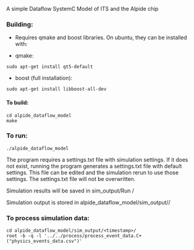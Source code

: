 A simple Dataflow SystemC Model of ITS and the Alpide chip


### Building:

- Requires qmake and boost libraries. On ubuntu, they can be installed with:

- qmake:
```
sudo apt-get install qt5-default
```

-  boost (full installation):
```
sudo apt-get install libboost-all-dev
```

#### To build:
```
cd alpide_dataflow_model
make
```

### To run:
```
./alpide_dataflow_model
```


The program requires a settings.txt file with simulation settings. If it does not exist, running the program generates a settings.txt file with default settings. This file can be edited and the simulation rerun to use those settings. The settings.txt file will not be overwritten.

Simulation results will be saved in sim_output/Run <timestamp>/


Simulation output is stored in alpide_dataflow_model/sim_output/<timestamp>/

### To process simulation data:
```
cd alpide_dataflow_model/sim_output/<timestamp>/
root -b -q -l '../../process/process_event_data.C+("physics_events_data.csv")'
```

